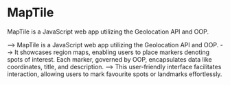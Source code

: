 # MapTile
MapTile is a JavaScript web app utilizing the Geolocation API and OOP. 


--> MapTile is a JavaScript web app utilizing the Geolocation API and OOP.
--> It showcases region maps, enabling users to place markers denoting spots of interest. Each marker, governed
    by OOP, encapsulates data like coordinates, title, and description.
--> This user-friendly interface facilitates interaction, allowing users to mark favourite spots or landmarks
    effortlessly. 
